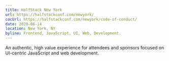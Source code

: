 ```yaml
---
title: HalfStack New York
url: https://halfstackconf.com/newyork/
cocUrl: https://halfstackconf.com/newyork/code-of-conduct/
date: 2020-08-14
location: New York, NY
byline: Frontend, JavaScript, UI, Web, Development.
---
```


An authentic, high value experience for attendees and sponsors focused on UI-centric JavaScript and web development.

